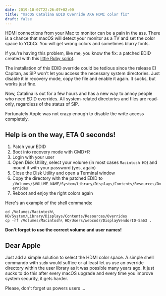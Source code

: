 ```yaml
---
date: 2019-10-07T22:26:07+02:00
title: "macOS Catalina EDID Override AKA HDMI color fix"
draft: false
---
```

HDMI connections from your Mac to monitor can be a pain in the ass. There is a chance that macOS
will detect your monitor as a TV and set the color space to YCbCr. You will get wrong colors
and sometimes blurry fonts.

If you're having this problem, like me, you know the fix: a patched EDID created with this
[little Ruby script](https://embdev.net/attachment/168316/patch-edid.rb).

The installation of this EDID override could be tedious since the release El Capitan, as SIP won't let you
access the necessary system directories. Just disable it in recovery mode, copy the file and enable
it again. It sucks, but works just fine.

Now, Catalina is out for a few hours and has a new way to annoy people who need EDID overrides.
All system-related directories and files are read-only, regardless of the status of SIP.

Fortunately Apple was not crazy enough to disable the write access completely.

## Help is on the way, ETA 0 seconds!

1. Patch your EDID
2. Boot into recovery mode with CMD+R
3. Login with your user
4. Open Disk Utility, select your volume (in most cases `Macintosh HD`) and mount it with your password (yes, again)
5. Close the Disk Utility and open a Terminal window
6. Copy the directory with the patched EDID to
  `/Volumes/$VOLUME_NAME/System/Library/Displays/Contents/Resources/Overrides`
7. Reboot and enjoy the right colors again

Here's an example of the shell commands:

~~~ shell
cd /Volumes/Macintosh\ HD/System/Library/Displays/Contents/Resources/Overrides
cp -rf /Volumes/Macintosh\ HD/Users/webcodr/DisplayVendorID-5a63 .
~~~

**Don't forget to use the correct volume and user names!**

## Dear Apple

Just add a simple solution to select the HDMI color
space. A simple shell commando with `sudo` would suffice or at least let us use an override directory
within the user library as it was possible many years ago. It just sucks to do this after every
macOS upgrade and every time you improve system security, it gets harder.

Please, don't forget us powers users ...
